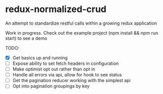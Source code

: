 # redux-normalized-crud
An attempt to standardize restful calls within a growing redux application

Work in progress. Check out the example project (npm install && npm run start) to see a demo

TODO:

- [x] Get basics up and running
- [ ] Expose ability to set fetch headers in configuration
- [ ] Make optimist opt out rather than opt in
- [ ] Handle all errors via api, allow for hook to see status
- [ ] Get the pagination reducer working with the simplest api
- [ ] Opt into pagination groupings by key
